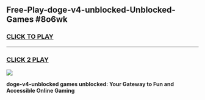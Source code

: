 
## Free-Play-doge-v4-unblocked-Unblocked-Games #8o6wk
<h3>
<a href="https://news.freeplayer.one?title=doge-v4-unblocked&ref=8M">CLICK TO PLAY</a></h3>
<hr>

<h3>
<a href="https://news.freeplayer.one?title=doge-v4-unblocked&ref=8M">CLICK 2 PLAY</a>
  
</h3>

<a href="https://news.freeplayer.one?title=doge-v4-unblocked&ref=8M"><img src="https://clearcache.store/games.png"></a>


**doge-v4-unblocked games unblocked: Your Gateway to Fun and Accessible Online Gaming**
